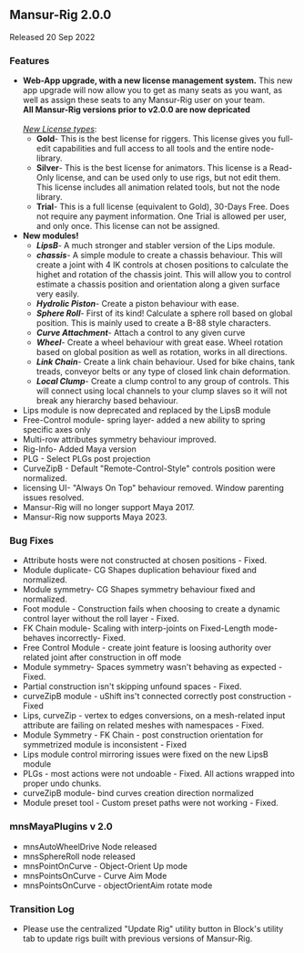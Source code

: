 ## Mansur-Rig 2.0.0
Released 20 Sep 2022

### Features
<ul>
<li><b>Web-App upgrade, with a new license management system.</b> This new app upgrade will now allow you to get as many seats as you want, as well as assign these seats to any Mansur-Rig user on your team.
<br><b>All Mansur-Rig versions prior to v2.0.0 are now depricated</b>
<br><br><u><i>New License types</u></i>:
  <ul>
    <li><b>Gold</b>- This is the best license for riggers. This license gives you full-edit capabilities and full access to all tools and the entire node-library.</li>
    <li><b>Silver</b>- This is the best license for animators. This license is a Read-Only license, and can be used only to use rigs, but not edit them. This license includes all animation related tools, but not the node library.</li>
    <li><b>Trial</b>- This is a full license (equivalent to Gold), 30-Days Free. Does not require any payment information. One Trial is allowed per user, and only once. This license can not be assigned.</li>
  </ul></li>
<li><b>New modules!</b>
  <ul>
    <li><i><b>LipsB</b></i>- A much stronger and stabler version of the Lips module. </li>
    <li><i><b>chassis</i></b>- A simple module to create a chassis behaviour. This will create a joint with 4 IK controls at chosen positions to calculate the highet and rotation of the chassis joint. This will allow you to control estimate a chassis position and orientation along a given surface very easily.</li>
    <li><i><b>Hydrolic Piston</i></b>- Create a piston behaviour with ease.</li>
    <li><i><b>Sphere Roll</i></b>- First of its kind! Calculate a sphere roll based on global position. This is mainly used to create a B-88 style characters. </li>
    <li><i><b>Curve Attachment</i></b>- Attach a control to any given curve</li>
    <li><i><b>Wheel</i></b>- Create a wheel behaviour with great ease. Wheel rotation based on global position as well as rotation, works in all directions.</li> 
    <li><i><b>Link Chain</i></b>- Create a link chain behaviour. Used for bike chains, tank treads, conveyor belts or any type of closed link chain deformation.</li>
    <li><i><b>Local Clump</i></b>- Create a clump control to any group of controls. This will connect using local channels to your clump slaves so it will not break any hierarchy based behaviour.</li>
  </ul></li>
<li>Lips module is now deprecated and replaced by the LipsB module</li>
<li>Free-Control module- spring layer- added a new ability to spring specific axes only</li>
<li>Multi-row attributes symmetry behaviour improved.</li>
<li>Rig-Info- Added Maya version</li>
<li>PLG - Select PLGs post projection</li>
<li>CurveZipB - Default "Remote-Control-Style" controls position were normalized.</li>
<li>licensing UI- "Always On Top" behaviour removed. Window parenting issues resolved.</li> 
<li>Mansur-Rig will no longer support Maya 2017.</li>
<li>Mansur-Rig now supports Maya 2023.</li>
</ul>

### Bug Fixes
- Attribute hosts were not constructed at chosen positions - Fixed.
- Module duplicate- CG Shapes duplication behaviour fixed and normalized.
- Module symmetry- CG Shapes symmetry behaviour fixed and normalized.
- Foot module - Construction fails when choosing to create a dynamic control layer without the roll layer - Fixed.
- FK Chain module- Scaling with interp-joints on Fixed-Length mode- behaves incorrectly- Fixed.
- Free Control Module - create joint feature is loosing authority over related joint after construction in off mode
- Module symmetry- Spaces symmetry wasn't behaving as expected - Fixed.
- Partial construction isn't skipping unfound spaces - Fixed.
- curveZipB module - uShift ins't connected correctly post construction - Fixed
- Lips, curveZip - vertex to edges conversions, on a mesh-related input attribute are failing on related meshes with namespaces - Fixed.
- Module Symmetry - FK Chain - post construction orientation for symmetrized module is inconsistent - Fixed
- Lips module control mirroring issues were fixed on the new LipsB module
- PLGs - most actions were not undoable - Fixed. All actions wrapped into proper undo chunks.
- curveZipB module- bind curves creation direction normalized
- Module preset tool - Custom preset paths were not working - Fixed.

### mnsMayaPlugins v 2.0
- mnsAutoWheelDrive Node released
- mnsSphereRoll node released
- mnsPointOnCurve - Object-Orient Up mode
- mnsPointsOnCurve - Curve Aim Mode
- mnsPointsOnCurve - objectOrientAim rotate mode

### Transition Log
- Please use the centralized "Update Rig" utility button in Block's utility tab to update rigs built with previous versions of Mansur-Rig. 
